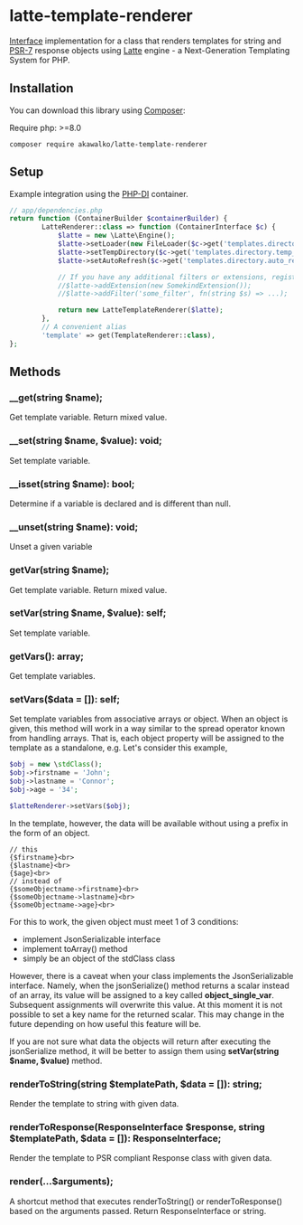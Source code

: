# latte-template-renderer
[Interface](https://github.com/akawalko/template-renderer-interface) implementation for a class that renders templates 
for string and [PSR-7](https://www.php-fig.org/psr/psr-7/) response objects using [Latte](https://github.com/nette/latte) engine - a Next-Generation 
Templating System for PHP.

## Installation
You can download this library using [Composer](https://getcomposer.org/):

Require
php: >=8.0

```
composer require akawalko/latte-template-renderer
```

## Setup
Example integration using the [PHP-DI](https://php-di.org/) container.

```php
// app/dependencies.php
return function (ContainerBuilder $containerBuilder) {
        LatteRenderer::class => function (ContainerInterface $c) {
            $latte = new \Latte\Engine();
            $latte->setLoader(new FileLoader($c->get('templates.directory.host')));
            $latte->setTempDirectory($c->get('templates.directory.temp_directory'));
            $latte->setAutoRefresh($c->get('templates.directory.auto_refresh'));

            // If you have any additional filters or extensions, register them now.
            //$latte->addExtension(new SomekindExtension());
            //$latte->addFilter('some_filter', fn(string $s) => ...);

            return new LatteTemplateRenderer($latte);
        },
        // A convenient alias
        'template' => get(TemplateRenderer::class),
};
```

## Methods

### __get(string $name);
Get template variable. Return mixed value.

### __set(string $name, $value): void;
Set template variable.

### __isset(string $name): bool;
Determine if a variable is declared and is different than null.

### __unset(string $name): void;
Unset a given variable

### getVar(string $name);
Get template variable. Return mixed value.

### setVar(string $name, $value): self;
Set template variable.

### getVars(): array;
Get template variables.

### setVars($data = []): self;
Set template variables from associative arrays or object.
When an object is given, this method will work in a way similar to the spread operator known from handling arrays.
That is, each object property will be assigned to the template as a standalone, e.g.
Let's consider this example,

```php
$obj = new \stdClass();
$obj->firstname = 'John';
$obj->lastname = 'Connor';
$obj->age = '34';

$latteRenderer->setVars($obj);
```
In the template, however, the data will be available without using a prefix in the form of an object.
```latte
// this
{$firstname}<br>
{$lastname}<br>
{$age}<br>
// instead of
{$someObjectname->firstname}<br>
{$someObjectname->lastname}<br>
{$someObjectname->age}<br>
```
For this to work, the given object must meet 1 of 3 conditions:
- implement JsonSerializable interface
- implement toArray() method
- simply be an object of the stdClass class

However, there is a caveat when your class implements the JsonSerializable interface.
Namely, when the jsonSerialize() method returns a scalar instead of an array, 
its value will be assigned to a key called **object_single_var**. 
Subsequent assignments will overwrite this value. 
At this moment it is not possible to set a key name for the returned scalar.
This may change in the future depending on how useful this feature will be.

If you are not sure what data the objects will return after executing the jsonSerialize method, 
it will be better to assign them using **setVar(string $name, $value)** method.


### renderToString(string $templatePath, $data = []): string;
Render the template to string with given data.

### renderToResponse(ResponseInterface $response, string $templatePath, $data = []): ResponseInterface;
Render the template to PSR compliant Response class with given data.

### render(...$arguments);
A shortcut method that executes renderToString() or renderToResponse() based on the arguments passed.
Return ResponseInterface or string.
